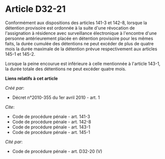 # Article D32-21

Conformément aux dispositions des articles 141-3 et 142-8, lorsque la détention provisoire est ordonnée à la suite d'une
révocation de l'assignation à résidence avec surveillance électronique à l'encontre d'une personne antérieurement placée en
détention provisoire pour les mêmes faits, la durée cumulée des détentions ne peut excéder de plus de quatre mois la durée
maximale de la détention prévue respectivement aux articles 145-1 et 145-2. 

Lorsque la peine encourue est inférieure à celle mentionnée à l'article 143-1, la durée totale des détentions ne peut excéder
quatre mois.

**Liens relatifs à cet article**

_Créé par_:

  - Décret n°2010-355 du 1er avril 2010 - art. 1

_Cite_:

  - Code de procédure pénale - art. 141-3
  - Code de procédure pénale - art. 142-8
  - Code de procédure pénale - art. 143-1
  - Code de procédure pénale - art. 145-1

_Cité par_:

  - Code de procédure pénale - art. D32-20 (V)
